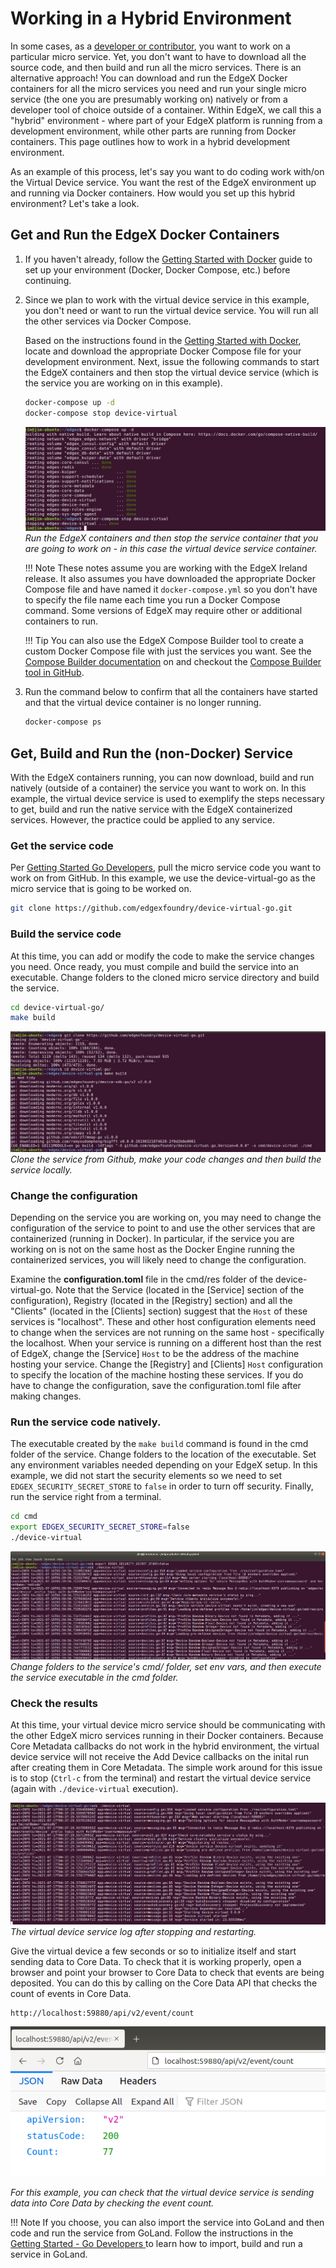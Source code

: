 # Working in a Hybrid Environment

In some cases, as a [developer or contributor](../general/Definitions.md#contributordeveloper), you want to work on a particular micro service. Yet, you don't want to have to download all the source code, and then build and run all the micro services. There is an alternative approach!  You can download and run the EdgeX Docker containers for all the micro services you need and run your single micro service (the one you are presumably working on) natively or from a developer tool of choice outside of a container. Within EdgeX, we call this a "hybrid" environment - where part of your EdgeX platform is running from a development environment, while other parts are running from Docker containers. This page outlines how to work in a hybrid development environment.

As an example of this process, let's say you want to do coding work with/on the Virtual Device service. You want the rest of the
EdgeX environment up and running via Docker containers. How would you set up this hybrid environment? Let's take a look.

## Get and Run the EdgeX Docker Containers

1.  If you haven't already, follow the [Getting Started with Docker](./Ch-GettingStartedUsers.md) guide to set up your environment (Docker, Docker Compose, etc.) before continuing.
2.  Since we plan to work with the virtual device service in this example, you don't need or want to run the virtual device service. You will run all the other services via Docker Compose. 

    Based on the instructions found in the [Getting Started with Docker](Ch-GettingStartedUsers.md#Get-Run-EdgeX-Foundry), locate and download the appropriate Docker Compose file for your development environment.  Next, issue the following commands to start the EdgeX containers and then stop the virtual device service (which is the service you are working on in this example). 

    ``` bash
    docker-compose up -d 
    docker-compose stop device-virtual
    ```
    
    ![image](EdgeX_GettingStartedHybridRunContainers.png)
    *Run the EdgeX containers and then stop the service container that you are going to work on - in this case the virtual device service container.*

    !!! Note
        These notes assume you are working with the EdgeX Ireland release.  It also assumes you have downloaded the appropriate Docker Compose file and have named it `docker-compose.yml` so you don't have to specify the file name each time you run a Docker Compose command.  Some versions of EdgeX may require other or additional containers to run.

    !!! Tip
        You can also use the EdgeX Compose Builder tool to create a custom Docker Compose file with just the services you want.  See the [Compose Builder documentation](./Ch-GettingStartedUsers.md#generate-a-custom-docker-compose-file) on and checkout the [Compose Builder tool in GitHub](https://github.com/edgexfoundry/edgex-compose/tree/main/compose-builder).
    
3.  Run the command below to confirm that all the containers have started and that the virtual device container is no longer running.
    ``` bash
    docker-compose ps
    ```

## Get, Build and Run the (non-Docker) Service

With the EdgeX containers running, you can now download, build and run natively (outside of a container) the service you want to work on.  In this example, the virtual device service is used to exemplify the steps necessary to get, build and run the native service with the EdgeX containerized services.  However, the practice could be applied to any service.

### Get the service code

Per [Getting Started Go Developers](./Ch-GettingStartedGoDevelopers.md#Get-the-code), pull the micro service code you want to work on from GitHub. In
this example, we use the device-virtual-go as the micro service that is going to be worked on.

``` bash
git clone https://github.com/edgexfoundry/device-virtual-go.git
```

### Build the service code

At this time, you can add or modify the code to make the service changes you need.  Once ready, you must compile and build the service into an executable.  Change folders to the cloned micro service directory and build the service.

``` bash
cd device-virtual-go/
make build
```

![image](EdgeX_GettingStartedHybridBuild.png)
*Clone the service from Github, make your code changes and then build the service locally.*

### Change the configuration

Depending on the service you are working on, you may need to change the configuration of the service to point to and use the other services that are containerized (running in Docker).  In particular, if the service you are working on is not on the same host as the Docker Engine running the containerized services, you will likely need to change the configuration.

Examine the **configuration.toml** file in the cmd/res folder of the device-virtual-go. Note that the Service (located in the \[Service\] section of the configuration), Registry (located in the \[Registry\] section) and all the "Clients" (located in the \[Clients\] section) suggest that the `Host` of these services is "localhost".  These and other host configuration elements need to change when the services are not running on the same host - specifically the localhost.  When your service is running on a different host than the rest of EdgeX, change the \[Service\] `Host` to be the address of the machine hosting your service.  Change the \[Registry\] and \[Clients\] `Host` configuration to specify the location of the machine hosting these services.  If you do have to change the configuration, save the configuration.toml file after making changes.

### Run the service code natively.  

The executable created by the `make build` command is found in the cmd folder of the service.  Change folders to the location of the executable.  Set any environment variables needed depending on your EdgeX setup.  In this example, we did not start the security elements so we need to set `EDGEX_SECURITY_SECRET_STORE` to `false` in order to turn off security.   Finally, run the service right from a terminal.

``` bash
cd cmd
export EDGEX_SECURITY_SECRET_STORE=false
./device-virtual
```

![image](EdgeX_GettingStartedHybridRun.png)
*Change folders to the service's cmd/ folder, set env vars, and then execute the service executable in the cmd folder.*

### Check the results

At this time, your virtual device micro service should be communicating with the other EdgeX micro services running in their Docker containers. Because Core Metadata callbacks do not work in the hybrid environment, the virtual device service will not receive the Add Device callbacks on the inital run after creating them in Core Metadata.  The simple work around for this issue is to stop (`Ctrl-c` from the terminal) and restart the virtual device service (again with `./device-virtual` execution).

![image](EdgeX_GettingStartedHybridDeviceVirtualLog.png)
*The virtual device service log after stopping and restarting.*


Give the virtual device a few seconds or so to initialize itself and start sending data to Core Data. To check that it is working properly, open a browser and point your browser to Core Data
to check that events are being deposited. You can do this by calling on the Core Data API that checks the count of events in Core Data.

```
http://localhost:59880/api/v2/event/count
```

![image](EdgeX_GettingStartedHybridResults.png)

*For this example, you can check that the virtual device service is sending data into Core Data by checking the event count.*

!!! Note
    If you choose, you can also import the service into GoLand and then code and run the service from GoLand.  Follow the instructions in the [Getting Started - Go Developers ](Ch-GettingStartedGoDevelopers#edgex-foundry-in-goland) to learn how to import, build and run a service in GoLand.
